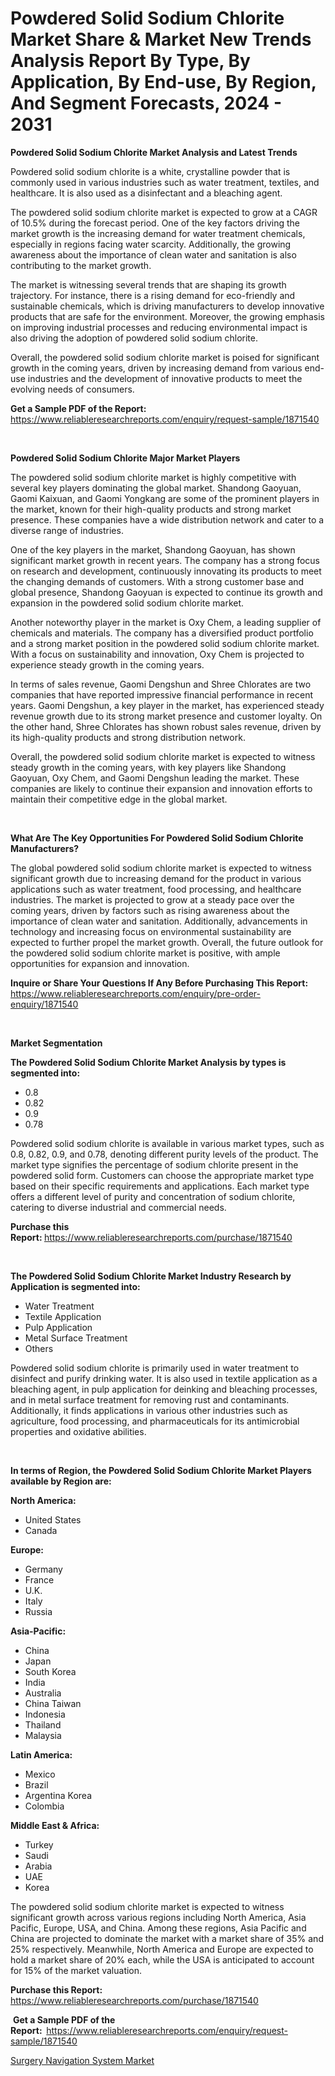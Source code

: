 <p><h1>Powdered Solid Sodium Chlorite Market Share & Market New Trends Analysis Report By Type, By Application, By End-use, By Region, And Segment Forecasts, 2024 - 2031</h1></p><p><strong>Powdered Solid Sodium Chlorite Market Analysis and Latest Trends</strong></p>
<p><p>Powdered solid sodium chlorite is a white, crystalline powder that is commonly used in various industries such as water treatment, textiles, and healthcare. It is also used as a disinfectant and a bleaching agent.</p><p>The powdered solid sodium chlorite market is expected to grow at a CAGR of 10.5% during the forecast period. One of the key factors driving the market growth is the increasing demand for water treatment chemicals, especially in regions facing water scarcity. Additionally, the growing awareness about the importance of clean water and sanitation is also contributing to the market growth.</p><p>The market is witnessing several trends that are shaping its growth trajectory. For instance, there is a rising demand for eco-friendly and sustainable chemicals, which is driving manufacturers to develop innovative products that are safe for the environment. Moreover, the growing emphasis on improving industrial processes and reducing environmental impact is also driving the adoption of powdered solid sodium chlorite.</p><p>Overall, the powdered solid sodium chlorite market is poised for significant growth in the coming years, driven by increasing demand from various end-use industries and the development of innovative products to meet the evolving needs of consumers.</p></p>
<p><strong>Get a Sample PDF of the Report:&nbsp;</strong> <a href="https://www.reliableresearchreports.com/enquiry/request-sample/1871540">https://www.reliableresearchreports.com/enquiry/request-sample/1871540</a></p>
<p>&nbsp;</p>
<p><strong>Powdered Solid Sodium Chlorite Major Market Players</strong></p>
<p><p>The powdered solid sodium chlorite market is highly competitive with several key players dominating the global market. Shandong Gaoyuan, Gaomi Kaixuan, and Gaomi Yongkang are some of the prominent players in the market, known for their high-quality products and strong market presence. These companies have a wide distribution network and cater to a diverse range of industries.</p><p>One of the key players in the market, Shandong Gaoyuan, has shown significant market growth in recent years. The company has a strong focus on research and development, continuously innovating its products to meet the changing demands of customers. With a strong customer base and global presence, Shandong Gaoyuan is expected to continue its growth and expansion in the powdered solid sodium chlorite market.</p><p>Another noteworthy player in the market is Oxy Chem, a leading supplier of chemicals and materials. The company has a diversified product portfolio and a strong market position in the powdered solid sodium chlorite market. With a focus on sustainability and innovation, Oxy Chem is projected to experience steady growth in the coming years.</p><p>In terms of sales revenue, Gaomi Dengshun and Shree Chlorates are two companies that have reported impressive financial performance in recent years. Gaomi Dengshun, a key player in the market, has experienced steady revenue growth due to its strong market presence and customer loyalty. On the other hand, Shree Chlorates has shown robust sales revenue, driven by its high-quality products and strong distribution network.</p><p>Overall, the powdered solid sodium chlorite market is expected to witness steady growth in the coming years, with key players like Shandong Gaoyuan, Oxy Chem, and Gaomi Dengshun leading the market. These companies are likely to continue their expansion and innovation efforts to maintain their competitive edge in the global market.</p></p>
<p>&nbsp;</p>
<p><strong>What Are The Key Opportunities For Powdered Solid Sodium Chlorite Manufacturers?</strong></p>
<p><p>The global powdered solid sodium chlorite market is expected to witness significant growth due to increasing demand for the product in various applications such as water treatment, food processing, and healthcare industries. The market is projected to grow at a steady pace over the coming years, driven by factors such as rising awareness about the importance of clean water and sanitation. Additionally, advancements in technology and increasing focus on environmental sustainability are expected to further propel the market growth. Overall, the future outlook for the powdered solid sodium chlorite market is positive, with ample opportunities for expansion and innovation.</p></p>
<p><strong>Inquire or Share Your Questions If Any Before Purchasing This Report:</strong> <a href="https://www.reliableresearchreports.com/enquiry/pre-order-enquiry/1871540">https://www.reliableresearchreports.com/enquiry/pre-order-enquiry/1871540</a></p>
<p>&nbsp;</p>
<p><strong>Market Segmentation</strong></p>
<p><strong>The Powdered Solid Sodium Chlorite Market Analysis by types is segmented into:</strong></p>
<p><ul><li>0.8</li><li>0.82</li><li>0.9</li><li>0.78</li></ul></p>
<p><p>Powdered solid sodium chlorite is available in various market types, such as 0.8, 0.82, 0.9, and 0.78, denoting different purity levels of the product. The market type signifies the percentage of sodium chlorite present in the powdered solid form. Customers can choose the appropriate market type based on their specific requirements and applications. Each market type offers a different level of purity and concentration of sodium chlorite, catering to diverse industrial and commercial needs.</p></p>
<p><strong>Purchase this Report:&nbsp;</strong><a href="https://www.reliableresearchreports.com/purchase/1871540">https://www.reliableresearchreports.com/purchase/1871540</a></p>
<p>&nbsp;</p>
<p><strong>The Powdered Solid Sodium Chlorite Market Industry Research by Application is segmented into:</strong></p>
<p><ul><li>Water Treatment</li><li>Textile Application</li><li>Pulp Application</li><li>Metal Surface Treatment</li><li>Others</li></ul></p>
<p><p>Powdered solid sodium chlorite is primarily used in water treatment to disinfect and purify drinking water. It is also used in textile application as a bleaching agent, in pulp application for deinking and bleaching processes, and in metal surface treatment for removing rust and contaminants. Additionally, it finds applications in various other industries such as agriculture, food processing, and pharmaceuticals for its antimicrobial properties and oxidative abilities.</p></p>
<p>&nbsp;</p>
<p><strong>In terms of Region, the Powdered Solid Sodium Chlorite Market Players available by Region are:</strong></p>
<p>
    <p> <strong> North America: </strong>
        <ul>
            <li>United States</li>
            <li>Canada</li>
        </ul>
        </p> 
    <p> <strong> Europe: </strong>
        <ul>
            <li>Germany</li>
            <li>France</li>
            <li>U.K.</li>
            <li>Italy</li>
            <li>Russia</li>
        </ul>
        </p> 
    <p> <strong> Asia-Pacific: </strong>
        <ul>
            <li>China</li>
            <li>Japan</li>
            <li>South Korea</li>
            <li>India</li>
            <li>Australia</li>
            <li>China Taiwan</li>
            <li>Indonesia</li>
            <li>Thailand</li>
            <li>Malaysia</li>
        </ul>
        </p> 
    <p> <strong> Latin America: </strong>
        <ul>
            <li>Mexico</li>
            <li>Brazil</li>
            <li>Argentina Korea</li>
            <li>Colombia</li>
        </ul>
        </p> 
    <p> <strong> Middle East & Africa: </strong>
        <ul>
            <li>Turkey</li>
            <li>Saudi</li>
            <li>Arabia</li>
            <li>UAE</li>
            <li>Korea</li>
        </ul>
    </p>
    </p>
<p><p>The powdered solid sodium chlorite market is expected to witness significant growth across various regions including North America, Asia Pacific, Europe, USA, and China. Among these regions, Asia Pacific and China are projected to dominate the market with a market share of 35% and 25% respectively. Meanwhile, North America and Europe are expected to hold a market share of 20% each, while the USA is anticipated to account for 15% of the market valuation.</p></p>
<p><strong>Purchase this Report: </strong><a href="https://www.reliableresearchreports.com/purchase/1871540">https://www.reliableresearchreports.com/purchase/1871540</a></p>
<p>&nbsp;<strong>Get a Sample PDF of the Report:&nbsp;&nbsp;</strong><a href="https://www.reliableresearchreports.com/enquiry/request-sample/1871540">https://www.reliableresearchreports.com/enquiry/request-sample/1871540</a></p>
<p><strong></strong></p>
<p><p><a href="https://noble-drawer-34c.notion.site/Surgery-Navigation-System-Market-Size-Share-Trends-Analysis-Report-By-Application-Regional-Outlo-792c6a32a3e44480947ae5cd2f9d5714">Surgery Navigation System Market</a></p></p>